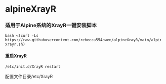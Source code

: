 # alpineXrayR

### 适用于Alpine系统的XrayR一键安装脚本
```
bash <(curl -Ls https://raw.githubusercontent.com/rebecca554owen/alpineXrayR/main/alpine-xrayr.sh)
```
#### 重启XrayR
```
/etc/init.d/XrayR restart
```
配置文件目录/etc/XrayR
